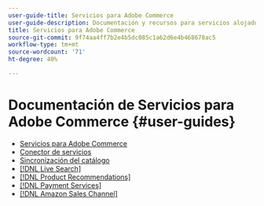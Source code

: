```yaml
---
user-guide-title: Servicios para Adobe Commerce
user-guide-description: Documentación y recursos para servicios alojados que proporcionan funcionalidades ampliadas a Adobe Commerce y Magento Open Source.
title: Servicios para Adobe Commerce
source-git-commit: 9f74aa4ff7b2e4b5dc085c1a62d6e4b468678ac5
workflow-type: tm+mt
source-wordcount: '71'
ht-degree: 40%

---
```


# Documentación de Servicios para Adobe Commerce {#user-guides}

- [Servicios para Adobe Commerce](home.md)
- [Conector de servicios](https://docs.magento.com/user-guide/system/saas.html)
- [Sincronización del catálogo](https://docs.magento.com/user-guide/system/catalog-sync.html)
- [[!DNL Live Search]](https://experienceleague.adobe.com/docs/commerce-merchant-services/live-search/guide-overview.html)
- [[!DNL Product Recommendations]](https://docs.magento.com/user-guide/recommendations/overview.html)
- [[!DNL Payment Services]](https://experienceleague.adobe.com/docs/commerce-merchant-services/payment-services/guide-overview.html)
- [[!DNL Amazon Sales Channel]](https://experienceleague.adobe.com/docs/commerce-channels/amazon/guide-overview.html)
